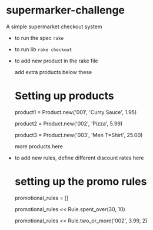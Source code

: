 # supermarker-challenge

A simple supermarket checkout system

- to run the spec
  `rake`

- to run lib
  `rake checkout`

- to add new product in the rake file

  add extra products below these

  # Setting up products

  <p>product1 = Product.new('001', 'Curry Sauce', 1.95)</pp>
  <p>product2 = Product.new('002', 'Pizza', 5.99)</p>
  <p>product3 = Product.new('003', 'Men T=Shirt', 25.00)</p>
  <p>more products here</p>

- to add new rules, define different discount rates here

  # setting up the promo rules

  <p>promotional_rules = []</p>
  <p>promotional_rules << Rule.spent_over(30, 10)</p>
  <p>promotional_rules << Rule.two_or_more('002', 3.99, 2)</p>
